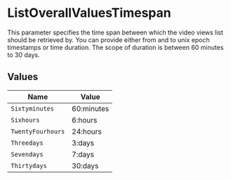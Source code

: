 # ListOverallValuesTimespan

This parameter specifies the time span between which the video views list should be retrieved by. You can provide either from and to unix epoch timestamps or time duration. The scope of duration is between 60 minutes to 30 days.



## Values

| Name              | Value             |
| ----------------- | ----------------- |
| `Sixtyminutes`    | 60:minutes        |
| `Sixhours`        | 6:hours           |
| `TwentyFourhours` | 24:hours          |
| `Threedays`       | 3:days            |
| `Sevendays`       | 7:days            |
| `Thirtydays`      | 30:days           |